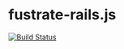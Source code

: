 # fustrate-rails.js

[![Build Status](https://travis-ci.com/Fustrate/fustrate-rails.js.svg?branch=master)](https://travis-ci.com/Fustrate/fustrate-rails.js)
